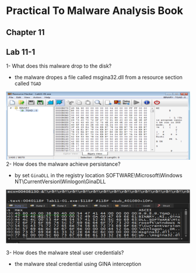 # Practical To Malware Analysis Book
## Chapter 11
## Lab 11-1


1- What does this malware drop to the disk?

- the malware dropes a file called msgina32.dll from a resource section called `TGAD`

![alt text](ResourceHacker.png)
2- How does the malware achieve persistance?

- by set `GinaDLL` in the registry location SOFTWARE\Microsoft\Windows NT\CurrentVersion\Winlogon\GinaDLL 

![alt text](X32.png)

3- How does the malware steal user credentials?

- the malware steal credential using GINA interception

